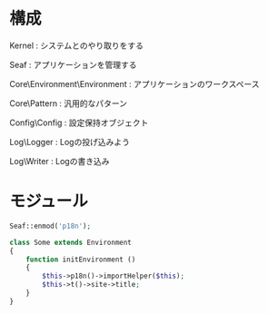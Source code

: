構成
====================

Kernel
: システムとのやり取りをする

Seaf
: アプリケーションを管理する

Core\Environment\Environment
: アプリケーションのワークスペース

Core\Pattern
: 汎用的なパターン

Config\Config
: 設定保持オブジェクト

Log\Logger
: Logの投げ込みよう

Log\Writer
: Logの書き込み

モジュール
=========================

```php
Seaf::enmod('p18n');

class Some extends Environment
{
	function initEnvironment () 
	{
		$this->p18n()->importHelper($this);
		$this->t()->site->title;
	}
}
```
